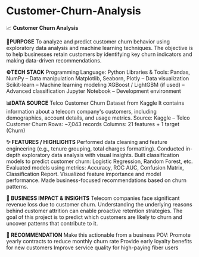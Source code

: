 # Customer-Churn-Analysis
📈 **Customer Churn Analysis**

**🎯PURPOSE**
To analyze and predict customer churn behavior using exploratory data analysis and machine learning techniques. The objective is to help businesses retain customers by identifying key churn indicators and making data-driven recommendations.

**⚙️TECH STACK**
Programming Language: Python
Libraries & Tools:
Pandas, NumPy – Data manipulation
Matplotlib, Seaborn, Plotly – Data visualization
Scikit-learn – Machine learning modeling
XGBoost / LightGBM (if used) – Advanced classification
Jupyter Notebook – Development environment

**📊DATA SOURCE**
Telco Customer Churn Dataset from Kaggle
It contains information about a telecom company's customers, including demographics, account details, and usage metrics.
Source: Kaggle – Telco Customer Churn
Rows: ~7,043 records
Columns: 21 features + 1 target (Churn)

**✨ FEATURES / HIGHLIGHTS**
Performed data cleaning and feature engineering (e.g., tenure grouping, total charges formatting).
Conducted in-depth exploratory data analysis with visual insights.
Built classification models to predict customer churn: Logistic Regression, Random Forest, etc.
Evaluated models using metrics: Accuracy, ROC AUC, Confusion Matrix, Classification Report.
Visualized feature importance and model performance.
Made business-focused recommendations based on churn patterns.

**📌 BUSINESS IMPACT & INSIGHTS**
Telecom companies face significant revenue loss due to customer churn. Understanding the underlying reasons behind customer attrition can enable proactive retention strategies. The goal of this project is to predict which customers are likely to churn and uncover patterns that contribute to it.

**📎 RECOMMENDATION**
Make this actionable from a business POV:
Promote yearly contracts to reduce monthly churn rate
Provide early loyalty benefits for new customers
Improve service quality for high-paying fiber users
